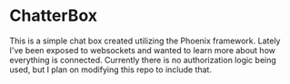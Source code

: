 # ChatterBox

This is a simple chat box created utilizing the Phoenix framework. Lately I've been exposed to websockets and wanted to learn more about how everything is connected. Currently there is no authorization logic being used, but I plan on modifying this repo to include that.
